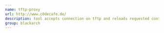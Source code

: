 ```yaml
---
name: tftp-proxy
url: http://www.c0decafe.de/
description: tool accepts connection on tftp and reloads requested content from an upstream tftp server. Meanwhile modifications to the content can be done by pluggable modules. So this one's nice if your mitm with some embedded devices. URL : http://www.c0decafe.de/ Groups : blackarch blackarch-proxy blackarch-networking
group: blackarch
---
```

